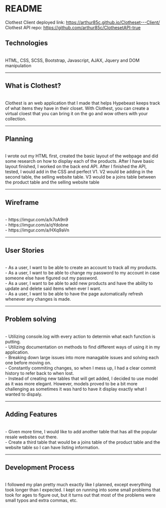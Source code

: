 <h1>README</h1>

Clothest Client deployed link: https://arthur85c.github.io/Clotheset---Client/<br>
Clothest API repo: https://github.com/arthur85c/ClothesetAPI-true

<h2>Technologies</h2><br>
HTML, CSS, SCSS, Bootstrap, Javascript, AJAX, Jquery and DOM manipulation
<hr>
<h2>What is Clothest?</h2><br>
Clothest is an web application that I made that helps Hypebeast keeps track of what items they have in their closet. With Clothest, you can create a virtual cloest that you can bring it on the go and wow others with your collection.
<hr>
<h2>Planning</h2><br>
I wrote out my HTML first, created the basic layout of the webpage and did some research on how to display each of the products. After I have basic layout finished, I worked on the back end API. After I finished the API, tested, I would add in the CSS and perfect V1. V2 would be adding in the second table, the selling website table. V3 would be a joins table between the product table and the selling website table
<hr>
<h2>Wireframe</h2><br>
- https://imgur.com/a/k7oA9n9<br>
- https://imgur.com/a/qYdobne<br>
- https://imgur.com/a/HXq9aVn<br>
<hr>
<h2>User Stories</h2><br>
- As a user, I want to be able to create an account to track all my products.<br>
- As a user, I want to be able to change my password to my account in case someone else have figured out my password.<br>
- As a user, I want to be able to add new products and have the ability to update and delete said items when ever I want.<br>
- As a user, I want to be able to have the page automatically refresh whenever any changes is made.<br>
<hr>
<h2>Problem solving</h2><br>
- Utilizing console.log with every action to determin what each function is putting.<br>
- Utilizing documentation on methods to find different ways of using it in my application.<br>
- Breaking down large issues into more managable issues and solving each one before moving on.<br>
- Constantly commiting changes, so when I mess up, I had a clear commit history to refer back to when lost.<br>
- Instead of creating new tables that will get added, I decided to use model as it was more elegant. However, models proved to be a bit more challenging as sometimes it was hard to have it display exactly what I wanted to dispaly.<br>
<hr>
<h2>Adding Features</h2><br>
- Given more time, I would like to add another table that has all the popular resale websites out there.<br>
- Create a third table that would be a joins table of the product table and the website table so I can have listing information.<br>
<hr>
<h2>Development Process</h2><br>
I followed my plan pretty much exactly like I planned, except everything took longer than I expected. I kept on running into some small problems that took for ages to figure out, but it turns out that most of the problems were small typos and extra commas, etc.
